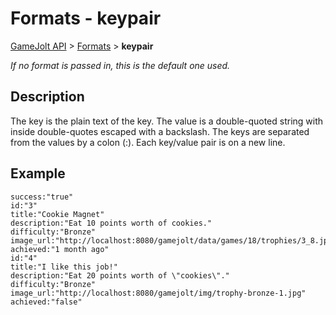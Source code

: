 # Formats - keypair

[GameJolt API](../../index.md) > [Formats](index.md) > __keypair__

_If no format is passed in, this is the default one used._

## Description

The key is the plain text of the key. The value is a double-quoted string with inside double-quotes escaped with a backslash.
The keys are separated from the values by a colon (:).
Each key/value pair is on a new line.

## Example

```
success:"true"
id:"3"
title:"Cookie Magnet"
description:"Eat 10 points worth of cookies."
difficulty:"Bronze"
image_url:"http://localhost:8080/gamejolt/data/games/18/trophies/3_8.jpg"
achieved:"1 month ago"
id:"4"
title:"I like this job!"
description:"Eat 20 points worth of \"cookies\"."
difficulty:"Bronze"
image_url:"http://localhost:8080/gamejolt/img/trophy-bronze-1.jpg"
achieved:"false"
```